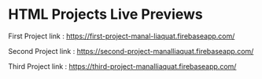 # HTML Projects Live Previews

First Project link :
https://first-project-manal-liaquat.firebaseapp.com/

Second Project link :
https://second-project-manalliaquat.firebaseapp.com/

Third Project link :
https://third-project-manalliaquat.firebaseapp.com/
